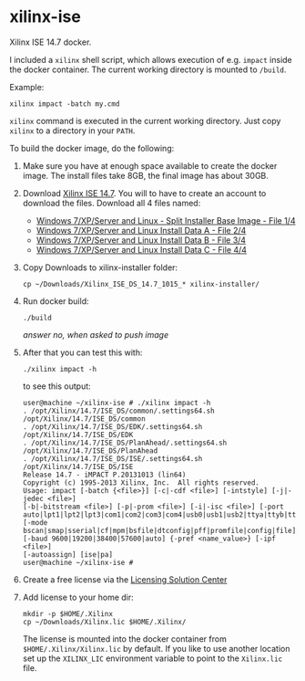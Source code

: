 # xilinx-ise

Xilinx ISE 14.7 docker.

I included a `xilinx` shell script, which allows execution of e.g. `impact` inside the docker container. The current working directory is mounted to `/build`.

Example:
```
xilinx impact -batch my.cmd
```
`xilinx` command is executed in the current working directory. 
Just copy `xilinx` to a directory in your `PATH`.

To build the docker image, do the following:

1. Make sure you have at enough space available to create the docker image. The install files take 8GB, the final image has about 30GB.

1. Download [Xilinx ISE 14.7](https://www.xilinx.com/support/download/index.html/content/xilinx/en/downloadNav/design-tools/v2012_4---14_7.html). You will to have to create an account to download the files. Download all 4 files named:
    - [Windows 7/XP/Server and Linux - Split Installer Base Image - File 1/4](https://www.xilinx.com/member/forms/download/xef.html?filename=Xilinx_ISE_DS_14.7_1015_1-1.tar)
    - [Windows 7/XP/Server and Linux Install Data A - File 2/4](https://www.xilinx.com/member/forms/download/xef.html?filename=Xilinx_ISE_DS_14.7_1015_1-2.zip.xz)
    - [Windows 7/XP/Server and Linux Install Data B - File 3/4](https://www.xilinx.com/member/forms/download/xef.html?filename=Xilinx_ISE_DS_14.7_1015_1-3.zip.xz)
    - [Windows 7/XP/Server and Linux Install Data C - File 4/4](https://www.xilinx.com/member/forms/download/xef.html?filename=Xilinx_ISE_DS_14.7_1015_1-4.zip.xz)

1. Copy Downloads to xilinx-installer folder:
    ```
    cp ~/Downloads/Xilinx_ISE_DS_14.7_1015_* xilinx-installer/
    ```

1. Run docker build:
    ```
    ./build
    ```
    *answer no, when asked to push image*

1. After that you can test this with:
    ```
    ./xilinx impact -h
    ```
    to see this output:
    ```
    user@machine ~/xilinx-ise # ./xilinx impact -h
    . /opt/Xilinx/14.7/ISE_DS/common/.settings64.sh /opt/Xilinx/14.7/ISE_DS/common
    . /opt/Xilinx/14.7/ISE_DS/EDK/.settings64.sh /opt/Xilinx/14.7/ISE_DS/EDK
    . /opt/Xilinx/14.7/ISE_DS/PlanAhead/.settings64.sh /opt/Xilinx/14.7/ISE_DS/PlanAhead
    . /opt/Xilinx/14.7/ISE_DS/ISE/.settings64.sh /opt/Xilinx/14.7/ISE_DS/ISE
    Release 14.7 - iMPACT P.20131013 (lin64)
    Copyright (c) 1995-2013 Xilinx, Inc.  All rights reserved.
    Usage: impact [-batch {<file>}] [-c|-cdf <file>] [-intstyle] [-j|-jedec <file>]
    [-b|-bitstream <file>] [-p|-prom <file>] [-i|-isc <file>] [-port
    auto|lpt1|lpt2|lpt3|com1|com2|com3|com4|usb0|usb1|usb2|ttya|ttyb|tty00|tty01]
    [-mode bscan|smap|sserial|cf|mpm|bsfile|dtconfig|pff|promfile|config|file]
    [-baud 9600|19200|38400|57600|auto] {-pref <name_value>} [-ipf <file>]
    [-autoassign] [ise|pa]
    user@machine ~/xilinx-ise #
    ```

1. Create a free license via the [Licensing Solution Center](https://www.xilinx.com/getlicense)

1. Add license to your home dir:
    ```
    mkdir -p $HOME/.Xilinx
    cp ~/Downloads/Xilinx.lic $HOME/.Xilinx/
    ```
    The license is mounted into the docker container from `$HOME/.Xilinx/Xilinx.lic` by default. If you like to use another location set up the `XILINX_LIC` environment variable to point to the `Xilinx.lic` file.

